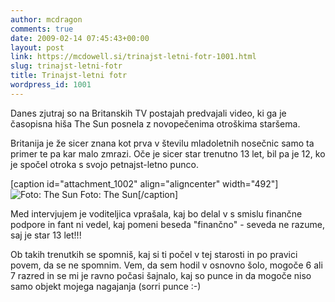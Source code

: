 ```yaml
---
author: mcdragon
comments: true
date: 2009-02-14 07:45:43+00:00
layout: post
link: https://mcdowell.si/trinajst-letni-fotr-1001.html
slug: trinajst-letni-fotr
title: Trinajst-letni fotr
wordpress_id: 1001
---
```


Danes zjutraj so na Britanskih TV postajah predvajali video, ki ga je časopisna hiša The Sun posnela z novopečenima otroškima staršema.

Britanija je že sicer znana kot prva v številu mladoletnih nosečnic samo ta primer te pa kar malo zmrazi. Oče je sicer star trenutno 13 let, bil pa je 12, ko je spočel otroka s svojo petnajst-letno punco.

[caption id="attachment_1002" align="aligncenter" width="492"]![Foto: The Sun](https://img.mcdowell.si/2009/02/mladoletna_starsa1-1.jpg) Foto: The Sun[/caption]

Med intervjujem je voditeljica vprašala, kaj bo delal v s smislu finančne podpore in fant ni vedel, kaj pomeni beseda "finančno" - seveda ne razume, saj je star 13 let!!!

Ob takih trenutkih se spomniš, kaj si ti počel v tej starosti in po pravici povem, da se ne spomnim. Vem, da sem hodil v osnovno šolo, mogoče 6 ali 7 razred in se mi je ravno počasi šajnalo, kaj so punce in da mogoče niso samo objekt mojega nagajanja (sorri punce :-)
